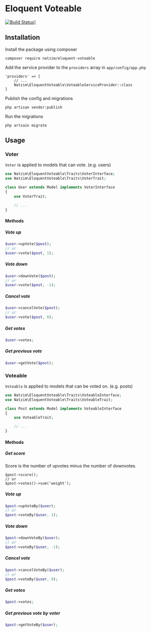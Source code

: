 # Eloquent Voteable

[![Build Status](https://img.shields.io/travis/natzim/eloquent-voteable.svg?style=flat-square)](https://travis-ci.org/natzim/eloquent-voteable)]

## Installation

Install the package using composer

```
composer require natzim/eloquent-voteable
```

Add the service provider to the `providers` array in `app/config/app.php`

```
'providers' => [
    // ...
    Natzim\EloquentVoteable\VoteableServiceProvider::class
]
```

Publish the config and migrations

```
php artisan vendor:publish
```

Run the migrations

```
php artsain migrate
```

## Usage

### Voter

`Voter` is applied to models that can vote. (e.g. users)

```php
use Natzim\EloquentVoteable\Traits\VoterInterface;
use Natzim\EloquentVoteable\Traits\VoterTrait;

class User extends Model implements VoterInterface
{
    use VoterTrait;

    // ...
}
```

#### Methods

##### Vote up

```php
$user->upVote($post);
// or
$user->vote($post, 1);
```

##### Vote down

```php
$user->downVote($post);
// or
$user->vote($post, -1);
```

##### Cancel vote

```php
$user->cancelVote($post);
// or
$user->vote($post, 0);
```

##### Get votes

```php
$user->votes;
```

##### Get previous vote

```php
$user->getVote($post);
```

### Voteable

`Voteable` is applied to models that can be voted on. (e.g. posts)

```php
use Natzim\EloquentVoteable\Traits\VoteableInterface;
use Natzim\EloquentVoteable\Traits\VoteableTrait;

class Post extends Model implements VoteableInterface
{
    use VoteableTrait;

    // ...
}
```

#### Methods

##### Get score

Score is the number of upvotes minus the number of downvotes.

```
$post->score();
// or
$post->votes()->sum('weight');
```

##### Vote up

```php
$post->upVoteBy($user);
// or
$post->voteBy($user, 1);
```

##### Vote down

```php
$post->downVoteBy($user);
// or
$post->voteBy($user, -1);
```

##### Cancel vote

```php
$post->cancelVoteBy($user);
// or
$post->voteBy($user, 0);
```

##### Get votes

```php
$post->votes;
```

##### Get previous vote by voter

```php
$post->getVoteBy($user);
```
